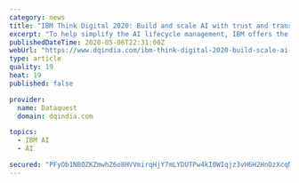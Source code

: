 ```yaml
---
category: news
title: "IBM Think Digital 2020: Build and scale AI with trust and transparency"
excerpt: "To help simplify the AI lifecycle management, IBM offers the AutoAI as a capability within Watson Studio. IBM has the Watson OpenScale."
publishedDateTime: 2020-05-06T22:31:00Z
webUrl: "https://www.dqindia.com/ibm-think-digital-2020-build-scale-ai-trust-transparency/"
type: article
quality: 19
heat: 19
published: false

provider:
  name: Dataquest
  domain: dqindia.com

topics:
  - IBM AI
  - AI

secured: "PFyOb1NBOZKZmwhZ6o8HVVmirqHjY7mLYDUTPw4kI0WIqjz3vH6H2HnOzXcqN/SMd8NedJ2UnrzqsPxYS8x4w/4Tf7eHKTEsojrvSqZQ3/MoVfhtuoFiieM9DdLV6XNjHu3dAvy633SfpDQdB5rw9T9FGolo7gCsRZCN94ycJKpmhPHt3fvTs7U/5ORkCkXBNXXOr2DAmVSmCFVoeDZ7HZ/KWluTiyHXNsPBk8Mbu/LqoHy2x8NUFYNpw4ZHQZoqDNnqPo/t6f6griKLYdeD1M7sKMZLwDLwQLgv6mKBbsAKuvdQWODXJY+ScVHrZGBbCIPsfTaK/FeRvCcMVLAzrAI7zL+kUaZva6Fbu7x7/77iXzchEPG+lpGef2ZzXosfrAbY1W6ffLMXhsbzvr1FceuWhS0x8g+l6pYcaU0mSDmuLwfWMeQk3+JlJYMVAtKfpyECYI/KCvYmz1BhtBwG8BBQ3fzNP+uM82vHyUfg8mM=;fWeiSVOLfl0UjV/5S5Mv8w=="
---
```


